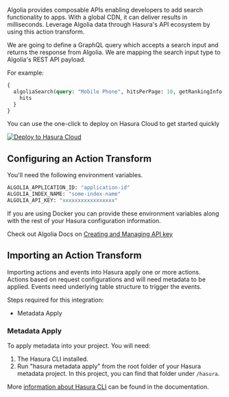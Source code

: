 Algolia provides composable APIs enabling developers to add search functionality to apps. With a global CDN, it can deliver results in milliseconds. Leverage Algolia data through Hasura's API ecosystem by using this action transform.

We are going to define a GraphQL query which accepts a search input and returns the response from Algolia. We are mapping the search input type to Algolia's REST API payload.

For example:

```graphql
{
  algoliaSearch(query: "Mobile Phone", hitsPerPage: 10, getRankingInfo: 1) {
    hits
  }
}
```

You can use the one-click to deploy on Hasura Cloud to get started quickly

[![Deploy to Hasura Cloud](https://hasura.io/deploy-button.svg)](https://cloud.hasura.io/deploy?github_repo=https://github.com/hasura/data-hub&hasura_dir=action-transforms/algolia/hasura)

## Configuring an Action Transform

You'll need the following environment variables.

```bash
ALGOLIA_APPLICATION_ID: "application-id"
ALGOLIA_INDEX_NAME: "some-index-name"
ALGOLIA_API_KEY: "xxxxxxxxxxxxxxxxx"
```

If you are using Docker you can provide these environment variables along with the rest of your Hasura configuration information.

Check out Algolia Docs on [Creating and Managing API key](https://www.algolia.com/doc/guides/security/api-keys/#creating-and-managing-api-keys)

## Importing an Action Transform

Importing actions and events into Hasura apply one or more actions. Actions based on request configurations and will need metadata to be applied. Events need underlying table structure to trigger the events.

Steps required for this integration:

- Metadata Apply

### Metadata Apply

To apply metadata into your project. You will need:

1. The Hasura CLI installed.
2. Run "hasura metadata apply" from the root folder of your Hasura metadata project. In this project, you can find that folder under `/hasura`.

More [information about Hasura CLI](https://hasura.io/docs/latest/graphql/core/hasura-cli/index.html) can be found in the documentation.
